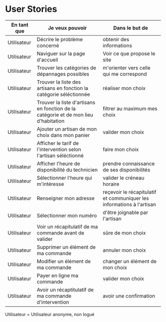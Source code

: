 # User Stories

|En tant que|Je veux pouvoir| Dans le but de|
|---|---|---|
|Utilisateur| Décrire le problème concerné| obtenir des informations |
|Utilisateur| Naviguer sur la page d'accueil| Voir ce que propose le site |
|Utilisateur| Trouver les catégories de dépannages possibles| m'orienter vers celle qui me correspond  |
|Utilisateur| Trouver la liste des artisans en fonction la catégorie séléctionnée| réaliser mon choix |
|Utilisateur| Trouver la liste d'artisans en fonction de la catégorie et de mon lieu d'habitation| filtrer au maximum mes choix |
|Utilisateur| Ajouter un artisan de mon choix dans mon panier | valider mon choix |
|Utilisateur| Afficher le tarif de l'intervention selon l'artisan séléctionné| faire mon choix |
|Utilisateur| Afficher l'heure de disponibilité du technicien | prendre connaissance de ses disponibilités|
|Utilisateur| Sélectionner l'heure qui m'intéresse | valider le créneau horaire|
|Utilisateur| Renseigner mon adresse | reçevoir le récapitulatif et communiquer les informations à l'artisan |
|Utilisateur| Sélectionner mon numéro | d'être joignable par l'artisan|
|Utilisateur| Voir un récapitulatif de ma commande avant de valider | sûre de mon choix|
|Utilisateur| Supprimer un élément de ma commande | annuler mon choix|
|Utilisateur| Modifier un élément de ma commande | changer un élément de mon choix|
|Utilisateur| Payer en ligne ma commande | valider mon choix |
|Utilisateur| Avoir un récaptitulatif de ma commande d'intervention | avoir une confirmation |


Utilisateur = Utilisateur anonyme, non logué
